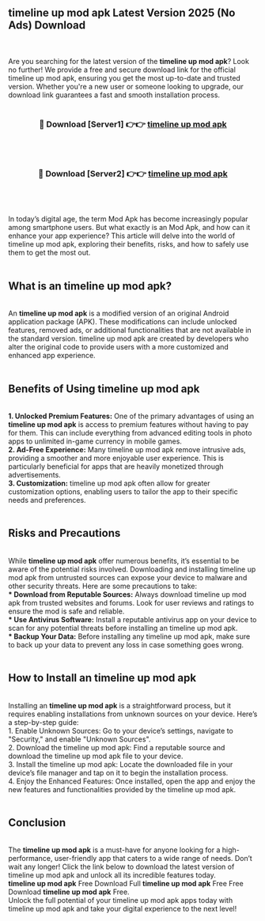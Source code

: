 ## timeline up mod apk Latest Version 2025 (No Ads) Download
<br><br>
Are you searching for the latest version of the <strong>timeline up mod apk</strong>? Look no further! We provide a free and secure download link for the official timeline up mod apk, ensuring you get the most up-to-date and trusted version. Whether you're a new user or someone looking to upgrade, our download link guarantees a fast and smooth installation process.
<br>
<br>
<div align="center">
<h3>🔴 Download [Server1] 👉👉 <a href="https://modyolo.store/timeline_up_mod_apk">timeline up mod apk</a></h3><br>
<br>
<h3>🔴 Download [Server2] 👉👉 <a href="https://modyolo.store/timeline_up_mod_apk">timeline up mod apk</a></h3><br>
</div>
<br>
<br>
In today’s digital age, the term Mod Apk has become increasingly popular among smartphone users. But what exactly is an Mod Apk, and how can it enhance your app experience? This article will delve into the world of timeline up mod apk, exploring their benefits, risks, and how to safely use them to get the most out.
<br>
<br>
<h2>What is an timeline up mod apk?</h2>
<br>
An <strong>timeline up mod apk</strong> is a modified version of an original Android application package (APK). These modifications can include unlocked features, removed ads, or additional functionalities that are not available in the standard version. timeline up mod apk are created by developers who alter the original code to provide users with a more customized and enhanced app experience.
<br>
<br>
<h2>Benefits of Using timeline up mod apk</h2>
<br>
<strong> 1. Unlocked Premium Features:</strong> One of the primary advantages of using an <strong>timeline up mod apk</strong> is access to premium features without having to pay for them. This can include everything from advanced editing tools in photo apps to unlimited in-game currency in mobile games.
<br>
<strong> 2. Ad-Free Experience:</strong> Many timeline up mod apk remove intrusive ads, providing a smoother and more enjoyable user experience. This is particularly beneficial for apps that are heavily monetized through advertisements.
<br>
<strong> 3. Customization:</strong> timeline up mod apk often allow for greater customization options, enabling users to tailor the app to their specific needs and preferences.
<br>
<br>
<h2>Risks and Precautions</h2>
<br>
While <strong>timeline up mod apk</strong> offer numerous benefits, it’s essential to be aware of the potential risks involved. Downloading and installing timeline up mod apk from untrusted sources can expose your device to malware and other security threats. Here are some precautions to take:
<br>
<strong> * Download from Reputable Sources:</strong> Always download timeline up mod apk from trusted websites and forums. Look for user reviews and ratings to ensure the mod is safe and reliable.
<br>
<strong> * Use Antivirus Software:</strong> Install a reputable antivirus app on your device to scan for any potential threats before installing an timeline up mod apk.
<br>
<strong> * Backup Your Data:</strong> Before installing any timeline up mod apk, make sure to back up your data to prevent any loss in case something goes wrong.
<br>
<br>
<h2>How to Install an timeline up mod apk</h2>
<br>
Installing an <strong>timeline up mod apk</strong> is a straightforward process, but it requires enabling installations from unknown sources on your device. Here’s a step-by-step guide:
<br>
 1. Enable Unknown Sources: Go to your device’s settings, navigate to "Security," and enable "Unknown Sources".
<br>
 2. Download the timeline up mod apk: Find a reputable source and download the timeline up mod apk file to your device.
<br>
 3. Install the timeline up mod apk: Locate the downloaded file in your device’s file manager and tap on it to begin the installation process.
<br>
 4. Enjoy the Enhanced Features: Once installed, open the app and enjoy the new features and functionalities provided by the timeline up mod apk.
<br>
<br>
<h2><strong>Conclusion</strong></h2>
<br>
The <strong>timeline up mod apk</strong> is a must-have for anyone looking for a high-performance, user-friendly app that caters to a wide range of needs. Don’t wait any longer! Click the link below to download the latest version of timeline up mod apk and unlock all its incredible features today.
<br>
<strong>timeline up mod apk</strong> Free Download Full <strong>timeline up mod apk</strong> Free Free Download <strong>timeline up mod apk</strong> Free.
<br>
Unlock the full potential of your timeline up mod apk apps today with timeline up mod apk and take your digital experience to the next level!

